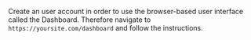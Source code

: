 Create an user account in order to use the browser-based user interface called the Dashboard. Therefore navigate to `https://yoursite.com/dashboard` and follow the instructions.